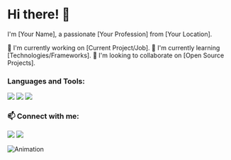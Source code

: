 # Hi there! 👋

I'm [Your Name], a passionate [Your Profession] from [Your Location].

🔭 I'm currently working on [Current Project/Job].
🌱 I'm currently learning [Technologies/Frameworks].
👯 I'm looking to collaborate on [Open Source Projects].

### Languages and Tools:
[![](https://img.shields.io/badge/-HTML5-E34F26?style=flat-square&logo=html5&logoColor=white)](https://www.w3.org/html/)
[![](https://img.shields.io/badge/-CSS3-1572B6?style=flat-square&logo=css3&logoColor=white)](https://www.w3.org/Style/CSS/Overview.en.html)
[![](https://img.shields.io/badge/-JavaScript-F7DF1E?style=flat-square&logo=javascript&logoColor=black)](https://developer.mozilla.org/en-US/docs/Web/JavaScript)
<!-- Add more badges for your skills -->

### 📫 Connect with me:
[![](https://img.shields.io/badge/-LinkedIn-0077B5?style=flat-square&logo=linkedin&logoColor=white)](https://www.linkedin.com/in/your-username/)
[![](https://img.shields.io/badge/-Twitter-1DA1F2?style=flat-square&logo=twitter&logoColor=white)](https://twitter.com/your-username)

<!-- Animated SVG -->
![Animation](https://your-image-url.com/animated.svg)

<!-- You can use an animated SVG from a tool like https://loading.io/ -->



<!---
ArenaldyP/ArenaldyP is a ✨ special ✨ repository because its `README.md` (this file) appears on your GitHub profile.
You can click the Preview link to take a look at your changes.
--->
